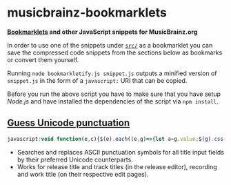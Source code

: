 # musicbrainz-bookmarklets

**[Bookmarklets](https://en.wikipedia.org/wiki/Bookmarklet) and other JavaScript snippets for MusicBrainz.org**

In order to use one of the snippets under [`src/`](src/) as a bookmarklet you can save the compressed code snippets from the sections below as bookmarks or convert them yourself.

Running `node bookmarkletify.js snippet.js` outputs a minified version of `snippet.js` in the form of a `javascript:` URI that can be copied.

Before you run the above script you have to make sure that you have setup *Node.js* and have installed the dependencies of the script via `npm install`.

## [Guess Unicode punctuation](src/guessUnicodePunctuation.js)

```js
javascript:void function(e,c){$(e).each((e,g)=>{let a=g.value;$(g).css('background-color',''),c.forEach(([e,g])=>{a=a.replace(e,g)}),a!=g.value&&$(g).val(a).trigger('change').css('background-color','yellow')})}(['input#name','input.track-name','#id-edit-recording\\.name','#id-edit-work\\.name'].join(),[[/(?<!\S)"(.+?)"(?!\S)/g,'\u201c$1\u201d'],[/(?<!\S)'(.+?)'(?!\S)/g,'\u2018$1\u2019'],[/(\d+)"/g,'$1\u2033'],[/(\d+)'(\d+)/g,'$1\u2032$2'],[/'/g,'\u2019'],[/(?<!\.)\.{3}(?!\.)/g,'\u2026'],[/ - /g,' \u2013 '],[/(\d+)-(\d+)/g,'$1\u2013$2'],[/-/g,'\u2010']]);
```

- Searches and replaces ASCII punctuation symbols for all title input fields by their preferred Unicode counterparts.
- Works for release title and track titles (in the release editor), recording and work title (on their respective edit pages).
